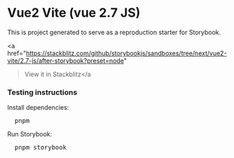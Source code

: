 <h1>Vue2 Vite (vue 2.7 JS)</h1>

<p>
  This is project generated to serve as a reproduction starter for Storybook.
</p>

<a
  href="https://stackblitz.com/github/storybookjs/sandboxes/tree/next/vue2-vite/2.7-js/after-storybook?preset=node"
  >View it in Stackblitz</a
>

<h3>Testing instructions</h3>

<p>Install dependencies:</p>
<pre>
  pnpm
</pre>

<p>Run Storybook:</p>
<pre>
  pnpm storybook
</pre>
